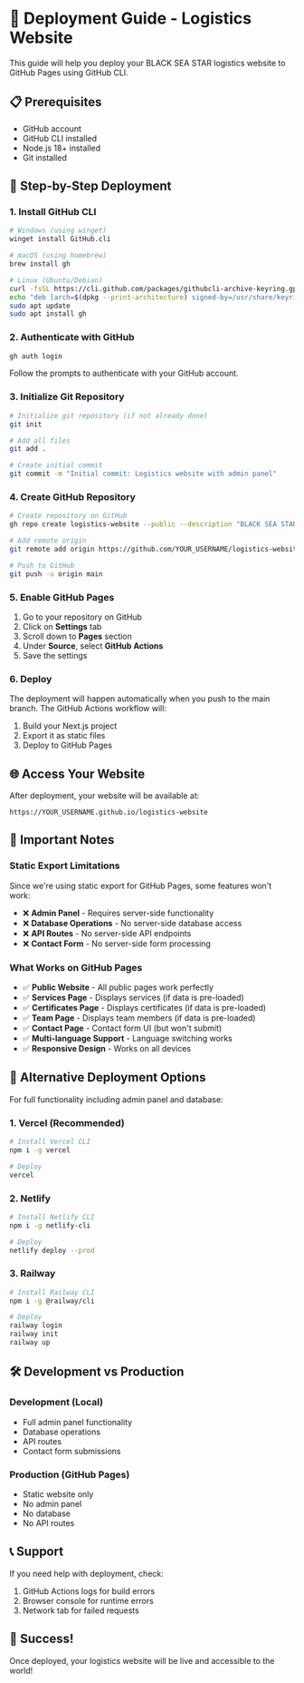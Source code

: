 # 🚀 Deployment Guide - Logistics Website

This guide will help you deploy your BLACK SEA STAR logistics website to GitHub Pages using GitHub CLI.

## 📋 Prerequisites

- GitHub account
- GitHub CLI installed
- Node.js 18+ installed
- Git installed

## 🔧 Step-by-Step Deployment

### 1. Install GitHub CLI

```bash
# Windows (using winget)
winget install GitHub.cli

# macOS (using homebrew)
brew install gh

# Linux (Ubuntu/Debian)
curl -fsSL https://cli.github.com/packages/githubcli-archive-keyring.gpg | sudo dd of=/usr/share/keyrings/githubcli-archive-keyring.gpg
echo "deb [arch=$(dpkg --print-architecture) signed-by=/usr/share/keyrings/githubcli-archive-keyring.gpg] https://cli.github.com/packages stable main" | sudo tee /etc/apt/sources.list.d/github-cli.list > /dev/null
sudo apt update
sudo apt install gh
```

### 2. Authenticate with GitHub

```bash
gh auth login
```

Follow the prompts to authenticate with your GitHub account.

### 3. Initialize Git Repository

```bash
# Initialize git repository (if not already done)
git init

# Add all files
git add .

# Create initial commit
git commit -m "Initial commit: Logistics website with admin panel"
```

### 4. Create GitHub Repository

```bash
# Create repository on GitHub
gh repo create logistics-website --public --description "BLACK SEA STAR Logistics Website with Admin Panel"

# Add remote origin
git remote add origin https://github.com/YOUR_USERNAME/logistics-website.git

# Push to GitHub
git push -u origin main
```

### 5. Enable GitHub Pages

1. Go to your repository on GitHub
2. Click on **Settings** tab
3. Scroll down to **Pages** section
4. Under **Source**, select **GitHub Actions**
5. Save the settings

### 6. Deploy

The deployment will happen automatically when you push to the main branch. The GitHub Actions workflow will:

1. Build your Next.js project
2. Export it as static files
3. Deploy to GitHub Pages

## 🌐 Access Your Website

After deployment, your website will be available at:
```
https://YOUR_USERNAME.github.io/logistics-website
```

## 📝 Important Notes

### Static Export Limitations

Since we're using static export for GitHub Pages, some features won't work:

- ❌ **Admin Panel** - Requires server-side functionality
- ❌ **Database Operations** - No server-side database access
- ❌ **API Routes** - No server-side API endpoints
- ❌ **Contact Form** - No server-side form processing

### What Works on GitHub Pages

- ✅ **Public Website** - All public pages work perfectly
- ✅ **Services Page** - Displays services (if data is pre-loaded)
- ✅ **Certificates Page** - Displays certificates (if data is pre-loaded)
- ✅ **Team Page** - Displays team members (if data is pre-loaded)
- ✅ **Contact Page** - Contact form UI (but won't submit)
- ✅ **Multi-language Support** - Language switching works
- ✅ **Responsive Design** - Works on all devices

## 🔄 Alternative Deployment Options

For full functionality including admin panel and database:

### 1. Vercel (Recommended)
```bash
# Install Vercel CLI
npm i -g vercel

# Deploy
vercel
```

### 2. Netlify
```bash
# Install Netlify CLI
npm i -g netlify-cli

# Deploy
netlify deploy --prod
```

### 3. Railway
```bash
# Install Railway CLI
npm i -g @railway/cli

# Deploy
railway login
railway init
railway up
```

## 🛠️ Development vs Production

### Development (Local)
- Full admin panel functionality
- Database operations
- API routes
- Contact form submissions

### Production (GitHub Pages)
- Static website only
- No admin panel
- No database
- No API routes

## 📞 Support

If you need help with deployment, check:
1. GitHub Actions logs for build errors
2. Browser console for runtime errors
3. Network tab for failed requests

## 🎉 Success!

Once deployed, your logistics website will be live and accessible to the world!
